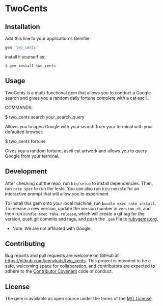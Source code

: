 # TwoCents

## Installation

Add this line to your application's Gemfile:

```ruby
gem 'two_cents'
```

install it yourself as:

    $ gem install two_cents

## Usage

TwoCents is a multi-functional gem that allows you to conduct a Google search and gives you a random daily fortune complete with a cat ascii.

COMMANDS:

$ two_cents search your_search_query

Allows you to open Google with your search from your terminal with your defaulted browser.

$ two_cents fortune

Gives you a random fortune, ascii cat artwork and allows you to query Google from your terminal.

## Development

After checking out the repo, run `bin/setup` to install dependencies. Then, run `rake spec` to run the tests. You can also run `bin/console` for an interactive prompt that will allow you to experiment.

To install this gem onto your local machine, run `bundle exec rake install`. To release a new version, update the version number in `version.rb`, and then run `bundle exec rake release`, which will create a git tag for the version, push git commits and tags, and push the `.gem` file to [rubygems.org](https://rubygems.org).

* Note: We are not affiliated with Google.

## Contributing

Bug reports and pull requests are welcome on GitHub at https://github.com/jennykats/two_cents. This project is intended to be a safe, welcoming space for collaboration, and contributors are expected to adhere to the [Contributor Covenant](http://contributor-covenant.org) code of conduct.


## License

The gem is available as open source under the terms of the [MIT License](http://opensource.org/licenses/MIT).
